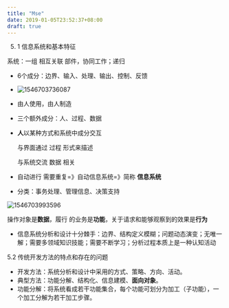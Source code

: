 ```yaml
---
title: "Mse"
date: 2019-01-05T23:52:37+08:00
draft: true
---
```


5. 1 信息系统和基本特征

系统：一组 相互关联 部件，协同工作；递归

-  6个成分：边界、输入、处理、输出、控制、反馈

- ![1546703736087](/tmp/1546703736087.png)

- 由人使用，由人制造

- 三个额外成分：人、过程、数据

- **人**以某种方式和系统中成分交互

  与界面通过 过程 形式来描述

  与系统交流 数据 相关

- 自动进行 需要重复=》自动信息系统=》简称 **信息系统**

- 分类：事务处理、管理信息、决策支持

![1546703993596](/tmp/1546703993596.png)

操作对象是**数据**，履行 的业务是**功能**，关于请求和能够观察到的效果是**行为**

- 信息系统分析和设计十分棘手：边界、结构定义模糊；问题动态演变；无唯一解；需要多领域知识技能；需要不断学习；分析过程本质上是一种认知活动



5.2 传统开发方法的特点和存在的问题

- 开发方法：系统分析和设计中采用的方式、策略、方向、活动。
- 典型方法：功能分解、结构化、信息建模、**面向对象**。
- 功能分解：将系统看成若干功能集合，每个功能可划分为加工（子功能），一个加工分解为若干加工步骤。